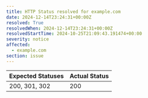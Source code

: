 ```yaml
---
title: HTTP Status resolved for example.com
date: 2024-12-14T23:24:31+00:00Z
resolved: True
resolvedWhen: 2024-12-14T23:24:31+00:00Z
resolvedStartTime: 2024-10-25T21:09:43.191474+00:00
severity: notice
affected:
  - example.com
section: issue
---
```


| Expected Statuses | Actual Status  |
|-------------------|----------------|
| 200, 301, 302 | 200 |
